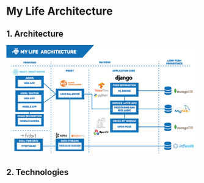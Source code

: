 # My Life Architecture

## 1. Architecture

![mylife-architecture](mylife-architecture.png)

## 2. Technologies

